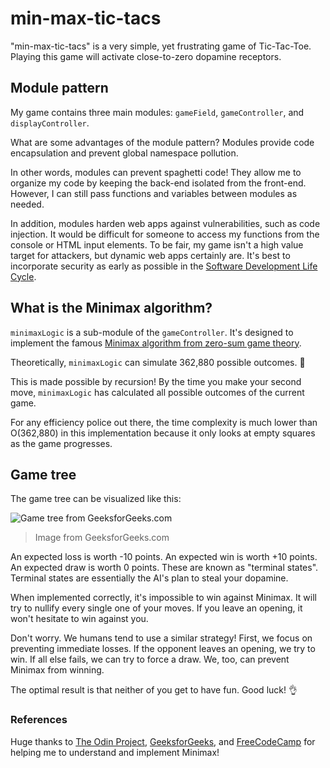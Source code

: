 # min-max-tic-tacs

"min-max-tic-tacs" is a very simple, yet frustrating game of Tic-Tac-Toe. Playing this game will activate close-to-zero dopamine receptors.

## Module pattern

My game contains three main modules: `gameField`, `gameController`, and `displayController`.

What are some advantages of the module pattern? Modules provide code encapsulation and prevent global namespace pollution.

In other words, modules can prevent spaghetti code! They allow me to organize my code by keeping the back-end isolated from the front-end. However, I can still pass functions and variables between modules as needed.

In addition, modules harden web apps against vulnerabilities, such as code injection. It would be difficult for someone to access my functions from the console or HTML input elements. To be fair, my game isn't a high value target for attackers, but dynamic web apps certainly are. It's best to incorporate security as early as possible in the [Software Development Life Cycle](https://en.wikipedia.org/wiki/Systems_development_life_cycle).

## What is the Minimax algorithm?

`minimaxLogic` is a sub-module of the `gameController`. It's designed to implement the famous [Minimax algorithm from zero-sum game theory](https://en.wikipedia.org/wiki/Minimax).

Theoretically, `minimaxLogic` can simulate 362,880 possible outcomes. :eyes:

This is made possible by recursion! By the time you make your second move, `minimaxLogic` has calculated all possible outcomes of the current game.

For any efficiency police out there, the time complexity is much lower than O(362,880) in this implementation because it only looks at empty squares as the game progresses.

## Game tree

The game tree can be visualized like this:

![Game tree from GeeksforGeeks.com](https://media.geeksforgeeks.org/wp-content/uploads/TIC_TAC.jpg)
> Image from GeeksforGeeks.com

An expected loss is worth -10 points. An expected win is worth +10 points. An expected draw is worth 0 points. These are known as "terminal states". Terminal states are essentially the AI's plan to steal your dopamine.

When implemented correctly, it's impossible to win against Minimax. It will try to nullify every single one of your moves. If you leave an opening, it won't hesitate to win against you.

Don't worry. We humans tend to use a similar strategy! First, we focus on preventing immediate losses. If the opponent leaves an opening, we try to win. If all else fails, we can try to force a draw. We, too, can prevent Minimax from winning.

The optimal result is that neither of you get to have fun. Good luck! :ok_hand:

### References

Huge thanks to [The Odin Project](https://www.theodinproject.com/lessons/node-path-javascript-tic-tac-toe), [GeeksforGeeks](https://www.geeksforgeeks.org/finding-optimal-move-in-tic-tac-toe-using-minimax-algorithm-in-game-theory/), and [FreeCodeCamp](https://www.freecodecamp.org/news/how-to-make-your-tic-tac-toe-game-unbeatable-by-using-the-minimax-algorithm-9d690bad4b37/) for helping me to understand and implement Minimax!